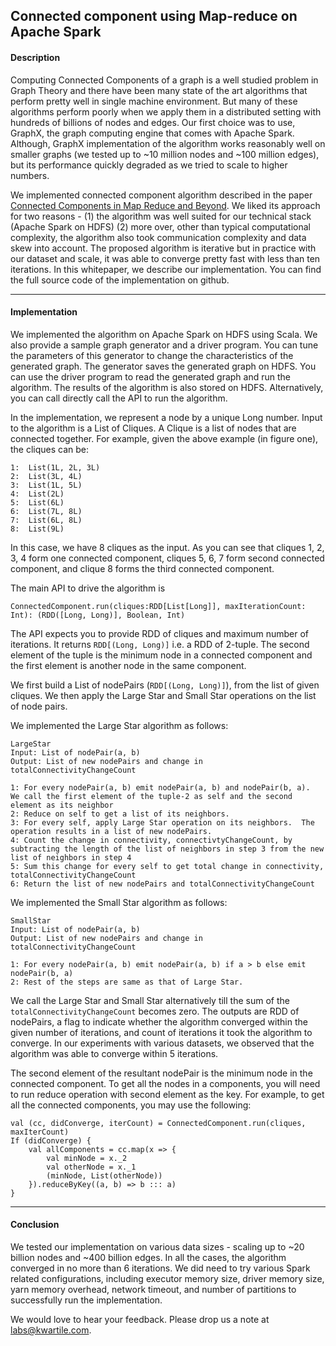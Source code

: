 ## Connected component using Map-reduce on Apache Spark

#### Description
Computing Connected Components of a graph is a well studied problem in Graph Theory and there have been many state of the art algorithms that perform pretty well in single machine environment.  But many of these algorithms perform poorly when we apply them in a distributed setting with hundreds of billions of nodes and edges.  Our first choice was to use, GraphX, the graph computing engine that comes with Apache Spark. Although, GraphX implementation of the algorithm works reasonably well on smaller graphs (we tested up to ~10 million nodes and ~100 million edges), but its performance quickly degraded as we tried to scale to higher numbers. 

We implemented connected component algorithm described in the paper [Connected Components in Map Reduce and Beyond](http://dl.acm.org/citation.cfm?id=2670997).  We liked its approach for two reasons - (1) the algorithm was well suited for our technical stack (Apache Spark on HDFS) (2) more over, other than typical computational complexity, the algorithm also took communication complexity and data skew into account.  The proposed algorithm is iterative but in practice with our dataset and scale, it was able to converge pretty fast with less than ten iterations. In this whitepaper, we describe our implementation.  You can find the full source code of the implementation on github.

---
#### Implementation
We implemented the algorithm on Apache Spark on HDFS using Scala.  We also provide a sample graph generator and a driver program.  You can tune the parameters of this generator to change the characteristics of the generated graph.  The generator saves the generated graph on HDFS.  You can use the driver program to read the generated graph and run the algorithm.  The results of the algorithm is also stored on HDFS.  Alternatively, you can call directly call the API to run the algorithm.

In the implementation, we represent a node by a unique Long number.  Input to the algorithm is a List of Cliques.  A Clique is a list of nodes that are connected together.  For example, given the above example (in figure one), the cliques can be:
```
1:	List(1L, 2L, 3L)
2:	List(3L, 4L)
3:	List(1L, 5L)
4:	List(2L)
5:	List(6L)
6:	List(7L, 8L)
7:	List(6L, 8L)
8:	List(9L)
```

In this case, we have 8 cliques as the input.  As you can see that cliques 1, 2, 3, 4 form one connected component, cliques 5, 6, 7 form second connected component, and clique 8 forms the third connected component.

The main API to drive the algorithm is 
```
ConnectedComponent.run(cliques:RDD[List[Long]], maxIterationCount: Int): (RDD([Long, Long)], Boolean, Int)
```
The API expects you to provide RDD of cliques and maximum number of iterations.  It returns ```RDD[(Long, Long)]``` i.e. a RDD of 2-tuple. The second element of the tuple is the minimum node in a connected component and the first element is another node in the same component.

We first build a List of nodePairs (```RDD[(Long, Long)]```), from the list of given cliques.  We then apply the Large Star and Small Star operations on the list of node pairs.  

We implemented the Large Star algorithm as follows:
```
LargeStar 
Input: List of nodePair(a, b)
Output: List of new nodePairs and change in totalConnectivityChangeCount

1: For every nodePair(a, b) emit nodePair(a, b) and nodePair(b, a).  We call the first element of the tuple-2 as self and the second element as its neighbor
2: Reduce on self to get a list of its neighbors.
3: For every self, apply Large Star operation on its neighbors.  The operation results in a list of new nodePairs.
4: Count the change in connectivity, connectivtyChangeCount, by subtracting the length of the list of neighbors in step 3 from the new list of neighbors in step 4
5: Sum this change for every self to get total change in connectivity, totalConnectivityChangeCount
6: Return the list of new nodePairs and totalConnectivityChangeCount
```
We implemented the Small Star algorithm as follows:
```
SmallStar 
Input: List of nodePair(a, b)
Output: List of new nodePairs and change in totalConnectivityChangeCount

1: For every nodePair(a, b) emit nodePair(a, b) if a > b else emit nodePair(b, a)
2: Rest of the steps are same as that of Large Star.
```
We call the Large Star and Small Star alternatively till the sum of the ```totalConnectivityChangeCount``` becomes zero.  The outputs are RDD of nodePairs, a flag to indicate whether the algorithm converged within the given number of iterations, and count of iterations it took the algorithm to converge.  In our experiments with various datasets, we observed that the algorithm was able to converge within 5 iterations. 

The second element of the resultant nodePair is the minimum node in the connected component.  To get all the nodes in a components, you will need to run reduce operation with second element as the key.  For example, to get all the connected components, you may use the following:
```
val (cc, didConverge, iterCount) = ConnectedComponent.run(cliques, maxIterCount)
If (didConverge) {
	val allComponents = cc.map(x => {
   		val minNode = x._2
		val otherNode = x._1
		(minNode, List(otherNode))
	}).reduceByKey((a, b) => b ::: a)
}
```

---
#### Conclusion
We tested our implementation on various data sizes - scaling up to ~20 billion nodes and ~400 billion edges.  In all the cases, the algorithm converged in no more than 6 iterations.  We did need to try various Spark related configurations, including executor memory size, driver memory size, yarn memory overhead, network timeout, and number of partitions to successfully run the implementation.

We would love to hear your feedback.  Please drop us a note at labs@kwartile.com. 

